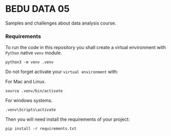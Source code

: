 # BEDU DATA 05

Samples and challenges about data analysis course.

### Requirements

To run the code in this repository you shall create a virtual environment with `Python` native `venv` module.

```
python3 -m venv .venv
```

Do not forget activate your `virtual environment` with:

For Mac and Linux.
```
source .venv/bin/activate
```

For windows systems.
```
.venv\Scripts\activate
```

Then you will need install the requirements of your project:

```
pip install -r requirements.txt
```

